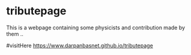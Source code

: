 # tributepage
This is a webpage containing some physicists and contribution made by them ..

#visitHere
https://www.darpanbasnet.github.io/tributepage
